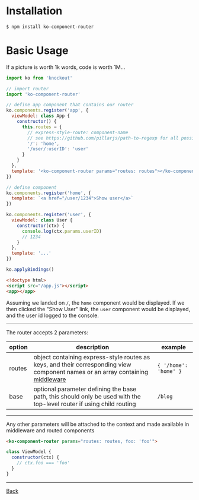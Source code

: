 # Installation
```bash
$ npm install ko-component-router
```

# Basic Usage

If a picture is worth 1k words, code is worth 1M...

```javascript
import ko from 'knockout'

// import router
import 'ko-component-router'

// define app component that contains our router
ko.components.register('app', {
  viewModel: class App {
    constructor() {
      this.routes = {
        // express-style-route: component-name        
        // see https://github.com/pillarjs/path-to-regexp for all possibilities
        '/': 'home',
        '/user/:userID': 'user'
      }
    }
  },
  template: '<ko-component-router params="routes: routes"></ko-component-router>'
})

// define component
ko.components.register('home', {
  template: `<a href="/user/1234">Show user</a>`
})

ko.components.register('user', {
  viewModel: class User {
    constructor(ctx) {
      console.log(ctx.params.userID)
      // 1234
    }
  },
  template: '...'
})

ko.applyBindings()
```

```html
<!doctype html>
<script src="/app.js"></script>
<app></app>
```

Assuming we landed on `/`, the `home` component would be displayed. If we then clicked
the "Show User" link, the `user` component would be displayed, and the user id logged
to the console.

---

The router accepts 2 parameters:

| option | description | example |
| ------ | ----------- | ------- |
| routes | object containing express-style routes as keys, and their corresponding view component names or an array containing [middleware](./middleware.md) | `{ '/home': 'home' }` |
| base   | optional parameter defining the base path, this should only be used with the top-level router if using child routing | `/blog` |

---

Any other parameters will be attached to the context and made available in middleware and routed components

```html
<ko-component-router params="routes: routes, foo: 'foo'">
```

```javascript
class ViewModel {
  constructor(ctx) {
    // ctx.foo === 'foo'
  }
}
```

---

[Back](./README.md)
